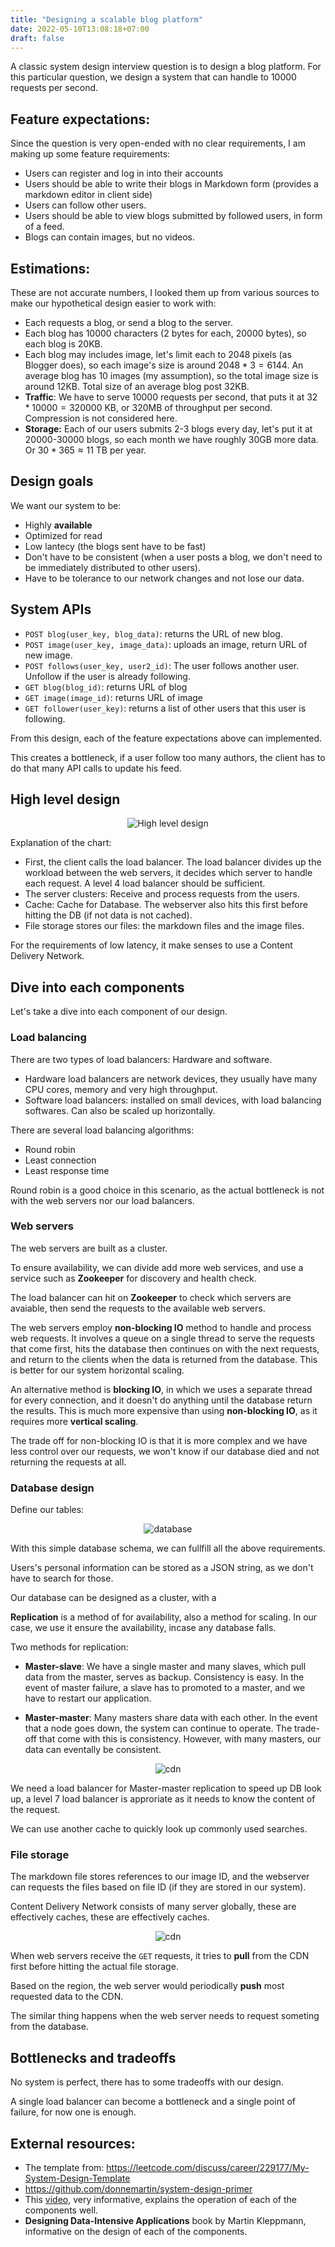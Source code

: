 ```yaml
---
title: "Designing a scalable blog platform"
date: 2022-05-10T13:08:18+07:00
draft: false
---
```


A classic system design interview question is to design a blog platform. For this particular question, we design a system that can handle to 10000 requests per second.

## Feature expectations:

Since the question is very open-ended with no clear requirements, I am making up some feature requirements:

- Users can register and log in into their accounts
- Users should be able to write their blogs in Markdown form (provides a markdown editor in client side)
- Users can follow other users.
- Users should be able to view blogs submitted by followed users, in form of a feed.
- Blogs can contain images, but no videos.

## Estimations:

These are not accurate numbers, I looked them up from various sources to make our hypothetical design easier to work with:

- Each requests a blog, or send a blog to the server.
- Each blog has 10000 characters (2 bytes for each, 20000 bytes), so each blog is 20KB.
- Each blog may includes image, let's limit each to 2048 pixels (as Blogger does), so each image's size is around $2048 * 3 = 6144$. An average blog has 10 images (my assumption), so the total image size is around 12KB. Total size of an average blog post 32KB.
- **Traffic**: We have to serve 10000 requests per second, that puts it at $32 * 10000 = 320000$ KB, or 320MB of throughput per second. Compression is not considered here.
- **Storage:** Each of our users submits 2-3 blogs every day, let's put it at 20000-30000 blogs, so each month we have roughly 30GB more data. Or $30 * 365 \approx 11$ TB per year.

## Design goals

We want our system to be:

- Highly **available**
- Optimized for read
- Low lantecy (the blogs sent have to be fast)
- Don't have to be consistent (when a user posts a blog, we don't need to be immediately distributed to other users). 
- Have to be tolerance to our network changes and not lose our data.

## System APIs

- `POST blog(user_key, blog_data)`: returns the URL of new blog.
- `POST image(user_key, image_data)`: uploads an image, return URL of new image.
- `POST follows(user_key, user2_id)`: The user follows another user. Unfollow if the user is already following.
- `GET blog(blog_id)`: returns URL of blog
- `GET image(image_id)`: returns URL of image
- `GET follower(user_key)`: returns a list of other users that this user is following.

From this design, each of the feature expectations above can implemented.

This creates a bottleneck, if a user follow too many authors, the client has to do that many API calls to update his feed.

## High level design

<p align="center">
<img  src = "../img/design.svg" alt="High level design"/>
</p>

Explanation of the chart: 

- First, the client calls the load balancer. The load balancer divides up the workload between the web servers, it decides which server to handle each request. A level 4 load balancer should be sufficient.
- The server clusters: Receive and process requests from the users. 
- Cache: Cache for Database. The webserver also hits this first before hitting the DB (if not data is not cached).
- File storage stores our files: the markdown files and the image files.

For the requirements of low latency, it make senses to use a Content Delivery Network.

## Dive into each components

Let's take a dive into each component of our design.

### Load balancing

There are two types of load balancers: Hardware and software. 

- Hardware load balancers are network devices, they usually have many CPU cores, memory and very high throughput. 
- Software load balancers: installed on small devices, with load balancing softwares. Can also be scaled up horizontally.

There are several load balancing algorithms: 

- Round robin 
- Least connection 
- Least response time 

Round robin is a good choice in this scenario, as the actual bottleneck is not with the web servers nor our load balancers.

### Web servers

The web servers are built as a cluster. 

To ensure availability, we can divide add more web services, and use a service such as **Zookeeper**  for discovery and health check.

The load balancer can hit on **Zookeeper** to check which servers are avaiable, then send the requests to the available web servers.

The web servers employ **non-blocking IO** method to handle and process web requests. It involves a queue on a single thread to serve the requests that come first, hits the database then continues on with the next requests, and return to the clients when the data is returned from the database. This is better for our system horizontal scaling.

An alternative method is **blocking IO**, in which we uses a separate thread for every connection, and it doesn't do anything until the database return the results. This is much more expensive than using **non-blocking IO**, as it requires more **vertical scaling**.

The trade off for non-blocking IO is that it is more complex and we have less control over our requests, we won't know if our database died and not returning the requests at all.



### Database design

Define our tables: 

<p align="center">
<img  src = "../img/Schema.svg" alt="database"/>
</p>

With this simple database schema, we can fullfill all the above requirements. 

Users's personal information can be stored as a JSON string, as we don't have to search for those.

Our database can be designed as a cluster, with a 

**Replication** is a method of for availability, also a method for scaling. In our case, we use it ensure the availability, incase any database falls.

Two methods for replication:

- **Master-slave**: We have a single master and many slaves, which pull data from the master, serves as backup. Consistency is easy. In the event of master failure, a slave has to promoted to a master, and we have to restart our application.

- **Master-master**: Many masters share data with each other. In the event that a node goes down, the system can continue to operate. The trade-off that come with this is consistency. However, with many masters, our data can eventally be consistent.

<p align="center">
<img  src = "../img/db_design.svg" alt="cdn"/>
</p>

We need a load balancer for Master-master replication to speed up DB look up, a level 7 load balancer is approriate as it needs to know the content of the request.

We can use another cache to quickly look up commonly used searches.

### File storage

The markdown file stores references to our image ID, and the webserver can requests the files based on file ID (if they are stored in our system).

Content Delivery Network consists of many server globally, these are effectively caches, these are effectively caches.

<p align="center">
<img  src = "../img/design_with_cdn.svg" alt="cdn"/>
</p>


When web servers receive the `GET` requests, it tries to **pull** from the CDN first before hitting the actual file storage.

Based on the region, the web server would periodically **push** most requested data to the CDN.

The similar thing happens when the web server needs to request someting from the database.

## Bottlenecks and tradeoffs

No system is perfect, there has to some tradeoffs with our design.

A single load balancer can become a bottleneck and a single point of failure, for now one is enough. 




## External resources:

- The template from: https://leetcode.com/discuss/career/229177/My-System-Design-Template
- https://github.com/donnemartin/system-design-primer
- This [video](https://youtu.be/bUHFg8CZFws), very informative, explains the operation of each of the components well. 
- **Designing Data-Intensive Applications** book by Martin Kleppmann, informative on the design of each of the components.